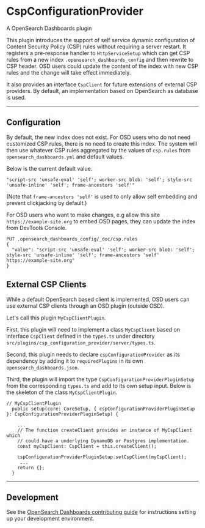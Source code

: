 # CspConfigurationProvider

A OpenSearch Dashboards plugin

This plugin introduces the support of self service dynamic configuration of Content Security Policy (CSP) rules without requiring a server restart. It registers a pre-response handler to `HttpServiceSetup` which can get CSP rules from a new index `.opensearch_dashboards_config` and then rewrite to CSP header. OSD users could update the content of the index with new CSP rules and the change will take effect immediately.

It also provides an interface `CspClient` for future extensions of external CSP providers. By default, an implementation based on OpenSearch as database is used.

---

## Configuration

By default, the new index does not exist. For OSD users who do not need customized CSP rules, there is no need to create this index. The system will then use whatever CSP rules aggregated by the values of `csp.rules` from `opensearch_dashboards.yml` and default values.

Below is the current default value.

```
"script-src 'unsafe-eval' 'self'; worker-src blob: 'self'; style-src 'unsafe-inline' 'self'; frame-ancestors 'self'"
```
(Note that `frame-ancestors 'self'` is used to only allow self embedding and prevent clickjacking by default.)

For OSD users who want to make changes, e.g allow this site `https://example-site.org` to embed OSD pages, they can update the index from DevTools Console.

```
PUT .opensearch_dashboards_config/_doc/csp.rules
{
  "value": "script-src 'unsafe-eval' 'self'; worker-src blob: 'self'; style-src 'unsafe-inline' 'self'; frame-ancestors 'self' https://example-site.org"
}

```

## External CSP Clients
While a default OpenSearch based client is implemented, OSD users can use external CSP clients through an OSD plugin (outside OSD).

Let's call this plugin `MyCspClientPlugin`.

First, this plugin will need to implement a class `MyCspClient` based on interface `CspClient` defined in the `types.ts` under directory `src/plugins/csp_configuration_provider/server/types.ts`.

Second, this plugin needs to declare `cspConfigurationProvider` as its dependency by adding it to `requiredPlugins` in its own `opensearch_dashboards.json`.

Third, the plugin will import the type `CspConfigurationProviderPluginSetup` from the corresponding `types.ts` and add to its own setup input. Below is the skeleton of the class `MyCspClientPlugin`.

```
// MyCspClientPlugin
  public setup(core: CoreSetup, { cspConfigurationProviderPluginSetup }: CspConfigurationProviderPluginSetup) {

    ...
    // The function createClient provides an instance of MyCspClient which
    // could have a underlying DynamoDB or Postgres implementation.
    const myCspClient: CspClient = this.createClient();

    cspConfigurationProviderPluginSetup.setCspClient(myCspClient);
     ...
    return {};
  }

```

---
## Development

See the [OpenSearch Dashboards contributing
guide](https://github.com/opensearch-project/OpenSearch-Dashboards/blob/main/CONTRIBUTING.md) for instructions
setting up your development environment.
